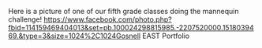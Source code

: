 Here is a picture of one of our fifth grade classes doing the mannequin challenge!
https://www.facebook.com/photo.php?fbid=114159469404013&set=pb.100024298815985.-2207520000.1518039469.&type=3&size=1024%2C1024Gosnell EAST Portfolio

